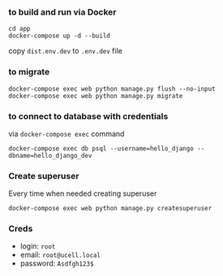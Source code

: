 ### to build and run via Docker
```commandline
cd app
docker-compose up -d --build
```

copy `dist.env.dev` to `.env.dev` file

### to migrate
```commandline
docker-compose exec web python manage.py flush --no-input
docker-compose exec web python manage.py migrate
```

### to connect to database with credentials
via `docker-compose exec` command
```commandline
docker-compose exec db psql --username=hello_django --dbname=hello_django_dev
```

### Create superuser
Every time when needed creating superuser
```commandline
docker-compose exec web python manage.py createsuperuser
```

### Creds
- login: `root`
- email: `root@ucell.local`
- password: `Asdfgh123$`

